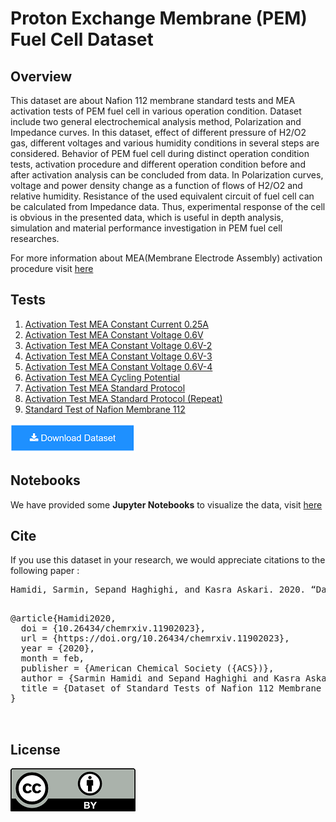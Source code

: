 # Proton Exchange Membrane (PEM) Fuel Cell Dataset

## Overview

This dataset are about Nafion 112 membrane standard tests and MEA activation
tests of PEM fuel cell in various operation condition. Dataset include two general electrochemical
analysis method, Polarization and Impedance curves. In this dataset, effect of different pressure of
H2/O2 gas, different voltages and various humidity conditions in several steps are considered.
Behavior of PEM fuel cell during distinct operation condition tests, activation procedure and different operation condition
before and after activation analysis can be concluded from data. In Polarization curves, voltage
and power density change as a function of flows of H2/O2 and relative humidity. Resistance of the
used equivalent circuit of fuel cell can be calculated from Impedance data. Thus, experimental
response of the cell is obvious in the presented data, which is useful in depth analysis, simulation
and material performance investigation in PEM fuel cell researches.		

For more information about MEA(Membrane Electrode Assembly) activation procedure visit [here](https://github.com/ECSIM/pem-dataset1/tree/master/MEA.md)

## Tests


1. [Activation Test MEA Constant Current 0.25A](https://github.com/ECSIM/pem-dataset1/tree/master/Activation%20Test%20MEA%20Constant%20Current%200.25A)
2. [Activation Test MEA Constant Voltage 0.6V](https://github.com/ECSIM/pem-dataset1/tree/master/Activation%20Test%20MEA%20Constant%20Voltage%200.6V)
3. [Activation Test MEA Constant Voltage 0.6V-2](https://github.com/ECSIM/pem-dataset1/tree/master/Activation%20Test%20MEA%20Constant%20Voltage%200.6V-2)
4. [Activation Test MEA Constant Voltage 0.6V-3](https://github.com/ECSIM/pem-dataset1/tree/master/Activation%20Test%20MEA%20Constant%20Voltage%200.6V-3)
5. [Activation Test MEA Constant Voltage 0.6V-4](https://github.com/ECSIM/pem-dataset1/tree/master/Activation%20Test%20MEA%20Constant%20Voltage%200.6V-4)
6. [Activation Test MEA Cycling Potential](https://github.com/ECSIM/pem-dataset1/tree/master/Activation%20Test%20MEA%20Cycling%20Potential)
7. [Activation Test MEA Standard Protocol](https://github.com/ECSIM/pem-dataset1/tree/master/Activation%20Test%20MEA%20Standard%20Protocol)
8. [Activation Test MEA Standard Protocol (Repeat)](https://github.com/ECSIM/pem-dataset1/tree/master/Activation%20Test%20MEA%20Standard%20Protocol%20(Repeat))
9. [Standard Test of Nafion Membrane 112](https://github.com/ECSIM/pem-dataset1/tree/master/Standard%20Test%20of%20Nafion%20Membrane%20112)

<a href="https://github.com/ECSIM/pem-dataset1/archive/v1.0.zip"><img src="images/button.png"><a/>

## Notebooks

We have provided some **Jupyter Notebooks** to visualize the data, visit [here](https://github.com/ECSIM/pem-dataset1/tree/master/Notebooks)

## Cite

If you use this dataset in your research, we would appreciate citations to the following paper :

<pre>
Hamidi, Sarmin, Sepand Haghighi, and Kasra Askari. 2020. “Dataset of Standard Tests of Nafion 112 Membrane and Membrane Electrode Assembly (MEA) Activation Tests of Proton Exchange Membrane (PEM) Fuel Cell”. ChemRxiv. doi:10.26434/chemrxiv.11902023.
</pre>
<pre>

@article{Hamidi2020,
  doi = {10.26434/chemrxiv.11902023},
  url = {https://doi.org/10.26434/chemrxiv.11902023},
  year = {2020},
  month = feb,
  publisher = {American Chemical Society ({ACS})},
  author = {Sarmin Hamidi and Sepand Haghighi and Kasra Askari},
  title = {Dataset of Standard Tests of Nafion 112 Membrane and Membrane Electrode Assembly ({MEA}) Activation Tests of Proton Exchange Membrane ({PEM}) Fuel Cell}
}


</pre>

## License


<a href="https://github.com/ECSIM/pem-dataset1/blob/master/LICENSE"><img src="images/CC-BY.png"></a>